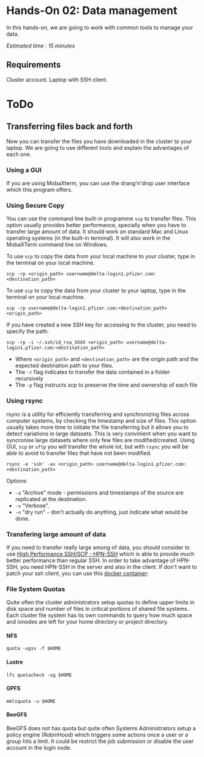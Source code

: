 <!--
Copyright (C) 2017 Jordi Blasco
Permission is granted to copy, distribute and/or modify this document
under the terms of the GNU Free Documentation License, Version 1.3
or any later version published by the Free Software Foundation;
with no Invariant Sections, no Front-Cover Texts, and no Back-Cover Texts.
A copy of the license is included in the section entitled "GNU
Free Documentation License".

HPCNow!, hereby disclaims all copyright interest in this document
`hpcnow-labs' written by Jordi Blasco.
-->
# Hands-On 02: Data management

In this hands-on, we are going to work with common tools to manage your data.

*Estimated time : 15 minutes*

## Requirements
Cluster account.
Laptop with SSH client.

# ToDo

## Transferring files back and forth

Now you can transfer the files you have downloaded in the cluster to your laptop. We are going to use different tools and explain the advantages of each one.

### Using a GUI
If you are using MobaXterm, you can use the drang'n'drop user interface which this program offers.

### Using Secure Copy

You can use the command line built-in programme ```scp``` to transfer files. This option usually provides better performance, specially when you have to transfer large amount of data.
It should work on standard Mac and Linux operating systems (in the built-in terminal). It will also work in the MobaXTerm command line on Windows.

To use `scp` to copy the data from your local machine to your cluster, type in the terminal on your local machine.

```
scp -rp <origin_path> username@delta-login1.pfizer.com:<destination_path>

```

To use `scp` to copy the data from your cluster to your laptop, type in the terminal on your local machine.

```
scp -rp username@delta-login1.pfizer.com:<destination_path> <origin_path>

```

If you have created a new SSH key for accessing to the cluster, you need to specify the path:

```
scp -rp -i ~/.ssh/id_rsa_XXXX <origin_path> username@delta-login1.pfizer.com:<destination_path>
```

* Where ```<origin_path>``` and ```<destination_path>``` are the origin path and the expected destination path to your files.
* The ```-r``` flag indicates to transfer the data contained in a folder recursively
* The ```-p``` flag instructs scp to preserve the time and ownership of each file


### Using rsync

*rsync* is a utility for efficiently transferring and synchronizing files across computer systems, by checking the timestamp and size of files. This option usually takes more time to initiate the file transferring but it allows you to detect variations in large datasets. This is very convinient when you want to syncronise large datasets where only few files are modified/created. Using GUI, ```scp``` or ```sftp``` you will transfer the whole lot, but with ```rsync``` you will be able to avoid to transfer files that have not been modified.

```
rsync -e 'ssh' -av <origin_path> username@delta-login1.pfizer.com:<destination_path>
```

Options:

* ```-a``` "Archive" mode - permissions and timestamps of the source are replicated at the destination.
* ```-v``` "Verbose".
* ```-n```  "dry run" - don't actually do anything, just indicate what would be done.

### Transfering large amount of data

If you need to transfer really large among of data, you should consider to use [High Performance SSH/SCP - HPN-SSH](https://www.psc.edu/hpn-ssh) which is able to provide much better performance than regular SSH. In order to take advantage of HPN-SSH, you need HPN-SSH in the server and also in the client. If don't want to patch your ssh client, you can use this [docker container](https://hub.docker.com/r/yantis/ssh-hpn-x/):

### File System Quotas
Quite often the cluster administrators setup quotas to define upper limits in disk space and number of files in critical portions of shared file systems.
Each cluster file system has its own commands to query how much space and ionodes are left for your home directory or project directory.

#### NFS

```
quota -ugsv -f $HOME
```
#### Lustre

```
lfs quotacheck -ug $HOME
```

#### GPFS

```
mmlsquota -u $HOME
```
#### BeeGFS

BeeGFS does not has quota but quite often Systems Administrators setup a policy engine (RobinHood) which triggers some actions once a user or a group hits a limit. It could be restrict the job submission or disable the user account in the login node.
